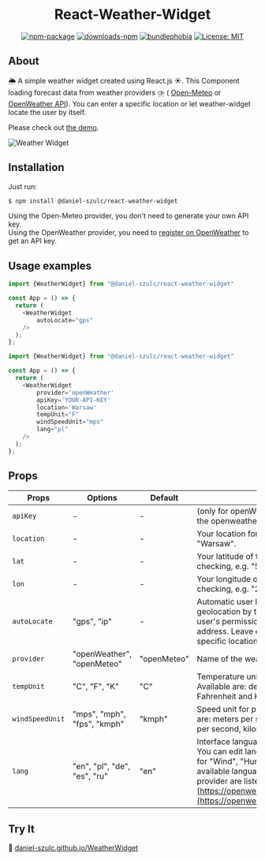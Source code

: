 <h1 align="center"> React-Weather-Widget  </h1>
<div align="center">

[![npm-package](https://img.shields.io/npm/v/@daniel-szulc/react-weather-widget?label=npm%20package)](https://www.npmjs.com/package/@daniel-szulc/react-weather-widget)
[![downloads-npm](https://img.shields.io/npm/dw/@daniel-szulc/react-weather-widget)](https://www.npmjs.com/package/@daniel-szulc/react-weather-widget)
[![bundlephobia](https://img.shields.io/bundlephobia/min/@daniel-szulc/react-weather-widget?label=size)](https://bundlephobia.com/package/@daniel-szulc/react-weather-widget)
[![License: MIT](https://img.shields.io/badge/License-MIT-yellow.svg)](https://opensource.org/licenses/MIT)
</div>

## About

🌦 A simple weather widget created using  React.js ☀. This Component loading forecast data from weather providers ⛈ ( [Open-Meteo](https://open-meteo.com) or [OpenWeather API](https://openweathermap.org)). You can enter a specific location or let weather-widget locate the user by itself.

Please check out [the demo](https://daniel-szulc.github.io/#/react-weather-widget).

<img src="/weather_widget.png"  alt="Weather Widget"/>

## Installation

Just run:

```sh
$ npm install @daniel-szulc/react-weather-widget
```

Using the Open-Meteo provider, you don't need to generate your own API key. </br>
Using the OpenWeather provider, you need to [register on OpenWeather](https://home.openweathermap.org/users/sign_up) to get an API key.

## Usage examples

```js
import {WeatherWidget} from "@daniel-szulc/react-weather-widget"

const App = () => {
  return (
    <WeatherWidget
        autoLocate="gps"
    />
  );
};
```

```js
import {WeatherWidget} from "@daniel-szulc/react-weather-widget"

const App = () => {
  return (
    <WeatherWidget
        provider='openWeather'
        apiKey='YOUR-API-KEY'
        location='Warsaw'
        tempUnit="F"
        windSpeedUnit="mps"
        lang="pl"
    />
  );
};
```

## Props

| Props           | Options                      | Default      | Description                                                                                                                                                                                                                                                                          |
|-----------------|------------------------------|--------------|--------------------------------------------------------------------------------------------------------------------------------------------------------------------------------------------------------------------------------------------------------------------------------------|
| `apiKey`        | -                            | -            | (only for openWeather) Your api key from the openweather.                                                                                                                                                                                                                            |
| `location`      | -                            | -            | Your location for weather checking, e.g. "Warsaw".                                                                                                                                                                                                                                   |
| `lat`           | -                            | -            | Your latitude of the location for weather checking, e.g. "52.2317".                                                                                                                                                                                                                  |
| `lon`           | -                            | -            | Your longitude of the location for weather checking, e.g. "21.0057".                                                                                                                                                                                                                 |
| `autoLocate`    | "gps", "ip"                  | -            | Automatic user locating. "gps" for geolocation by the browser (requires the user's permission), "ip" for location by IP address. Leave empty if you want to enter a specific location.                                                                                               |
| `provider`      | "openWeather", "openMeteo"   | "openMeteo"  | Name of the weather data provider.                                                                                                                                                                                                                                                   |
| `tempUnit`      | "C", "F", "K"                | "C"          | Temperature unit for presenting data. Available are: degrees Celsius, degrees Fahrenheit and Kelvin.                                                                                                                                                                                 |
| `windSpeedUnit` | "mps", "mph", "fps", "kmph"  | "kmph"       | Speed unit for presenting data. Available are: meters per second, miles per hour, feet per second, kilometers per hour.                                                                                                                                                              |
| `lang`          | "en", "pl", "de", "es", "ru" | "en"         | Interface language and weather provider. You can edit lang.js to add more languages for "Wind", "Humidity" and "FeelsLike". The available languages for the OpenWeather provider are listed at: [https://openweathermap.org/current#multi](https://openweathermap.org/current#multi) |

## Try It

🔗 [daniel-szulc.github.io/WeatherWidget](https://daniel-szulc.github.io/#/react-weather-widget)
